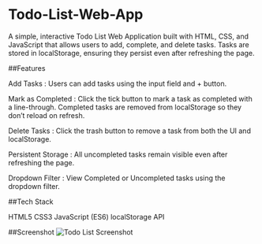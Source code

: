 # Todo-List-Web-App

A simple, interactive Todo List Web Application built with HTML, CSS, and JavaScript that allows users to add, complete, and delete tasks. Tasks are stored in localStorage, ensuring they persist even after refreshing the page.

##Features

Add Tasks : Users can add tasks using the input field and + button.

Mark as Completed : Click the tick button to mark a task as completed with a line-through. Completed tasks are removed from localStorage so they don’t reload on refresh.

Delete Tasks : Click the trash button to remove a task from both the UI and localStorage.

Persistent Storage : All uncompleted tasks remain visible even after refreshing the page.

Dropdown Filter : View Completed or Uncompleted tasks using the dropdown filter.


##Tech Stack

HTML5
CSS3 
JavaScript (ES6)
localStorage API

##Screenshot
![Todo List Screenshot](Screenshot.png)
